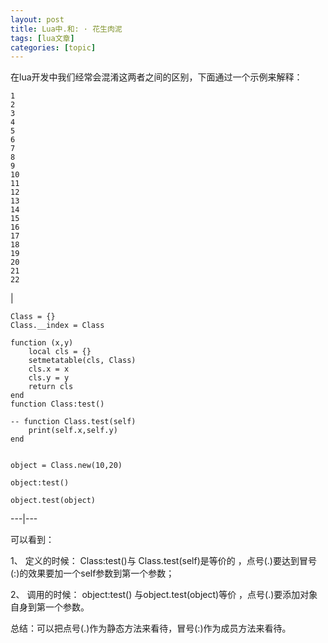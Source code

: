 ```yaml
---
layout: post
title: Lua中.和: · 花生肉泥 
tags: [lua文章]
categories: [topic]
---
```

在lua开发中我们经常会混淆这两者之间的区别，下面通过一个示例来解释：  

    
    
    1  
    2  
    3  
    4  
    5  
    6  
    7  
    8  
    9  
    10  
    11  
    12  
    13  
    14  
    15  
    16  
    17  
    18  
    19  
    20  
    21  
    22  
    

|

    
    
    Class = {}  
    Class.__index = Class  
       
    function (x,y)  
        local cls = {}  
        setmetatable(cls, Class)  
        cls.x = x  
        cls.y = y  
        return cls  
    end  
    function Class:test()  
      
    -- function Class.test(self)  
        print(self.x,self.y)  
    end  
       
       
    object = Class.new(10,20)  
      
    object:test()  
      
    object.test(object)  
      
  
---|---  
  
可以看到：

1、 定义的时候： Class:test()与 Class.test(self)是等价的
，点号(.)要达到冒号(:)的效果要加一个self参数到第一个参数；

2、 调用的时候： object:test() 与object.test(object)等价 ，点号(.)要添加对象自身到第一个参数。

总结：可以把点号(.)作为静态方法来看待，冒号(:)作为成员方法来看待。
